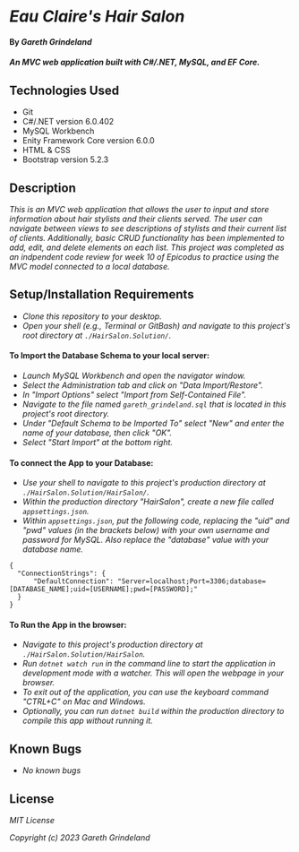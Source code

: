 # _Eau Claire's Hair Salon_

#### By _**Gareth Grindeland**_

#### _An MVC web application built with C#/.NET, MySQL, and EF Core._

## Technologies Used

* Git
* C#/.NET version 6.0.402
* MySQL Workbench
* Enity Framework Core version 6.0.0
* HTML & CSS
* Bootstrap version 5.2.3

## Description

_This is an MVC web application that allows the user to input and store information about hair stylists and their clients served. The user can navigate between views to see descriptions of stylists and their current list of clients. Additionally, basic CRUD functionality has been implemented to add, edit, and delete elements on each list. This project was completed as an indpendent code review for week 10 of Epicodus to practice using the MVC model connected to a local database._

## Setup/Installation Requirements

* _Clone this repository to your desktop._
* _Open your shell (e.g., Terminal or GitBash) and navigate to this project's root directory at ```./HairSalon.Solution/```._
#### To Import the Database Schema to your local server:
* _Launch MySQL Workbench and open the navigator window._
* _Select the Administration tab and click on "Data Import/Restore"._
* _In "Import Options" select "Import from Self-Contained File"._
* _Navigate to the file named ```gareth_grindeland.sql``` that is located in this project's root directory._
* _Under "Default Schema to be Imported To" select "New" and enter the name of your database, then click "OK"._
* _Select "Start Import" at the bottom right._

#### To connect the App to your Database:
* _Use your shell to navigate to this project's production directory at ```./HairSalon.Solution/HairSalon/```._
* _Within the production directory "HairSalon", create a new file called ```appsettings.json```._
* _Within ```appsettings.json```, put the following code, replacing the "uid" and "pwd" values (in the brackets below) with your own username and password for MySQL. Also replace the "database" value with your database name._
```
{
  "ConnectionStrings": {
      "DefaultConnection": "Server=localhost;Port=3306;database=[DATABASE_NAME];uid=[USERNAME];pwd=[PASSWORD];"
  }
}
```
#### To Run the App in the browser:
* _Navigate to this project's production directory at ```./HairSalon.Solution/HairSalon```._
* _Run ```dotnet watch run``` in the command line to start the application in development mode with a watcher. This will open the webpage in your browser._
* _To exit out of the application, you can use the keyboard command "CTRL+C" on Mac and Windows._
* _Optionally, you can run ```dotnet build``` within the production directory to compile this app without running it._

## Known Bugs

* _No known bugs_

## License

_MIT License_

_Copyright (c) 2023 Gareth Grindeland_
